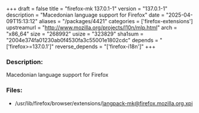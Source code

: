 +++
draft = false
title = "firefox-mk 137.0.1-1"
version = "137.0.1-1"
description = "Macedonian language support for Firefox"
date = "2025-04-09T15:13:12"
aliases = "/packages/4421"
categories = ['firefox-extensions']
upstreamurl = "http://www.mozilla.org/projects/l10n/mlp.html"
arch = "x86_64"
size = "268992"
usize = "323829"
sha1sum = "2004e374fa01230ab0f4530fa3c55001e1802cdc"
depends = "['firefox>=137.0.1']"
reverse_depends = "['firefox-i18n']"
+++
### Description: 
Macedonian language support for Firefox

### Files: 
* /usr/lib/firefox/browser/extensions/langpack-mk@firefox.mozilla.org.xpi
